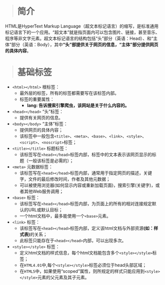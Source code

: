 ># 简介 #

HTML是HyperText Markup Language（超文本标记语言）的缩写，是标准通用标记语言下的一个应用。“超文本”就是指页面内可以包含图片、链接，甚至音乐、程序等非文字元素。超文本标记语言的结构包括“头”部分（英语：Head）、和“主体”部分（英语：Body），其中<strong>“头”部提供关于网页的信息，“主体”部分提供网页的具体内容</strong>。


># 基础标签 #


- `<html></html>` 根标签：
	- 最外层的标签，所有的标签都需要写在该标签内部。
	- 标签的重要属性：
		- <strong>lang: 告诉搜索引擎爬虫，该网站是关于什么内容的。</strong>
- `<head></head>` “头”标签：
	- 提供有关网页的信息。
- `<body></body>` “主体”标签： 
	- 提供网页的具体内容；
	- 该标签中一般包含`<title>`、`<meta>`、`<base>`、`<link>`、`<style>`、`<script>`、`<noscript>`标签；
- `<title></title>` 标题标签：
	- 该标签写在`<head></head>`标签内部，标签中的文本表示该网页显示的标题（一般该标签是必需的）；
- `<meta>` 元数据标签：
	- 该标签写在`<head></head>`标签内部，通常用于指定网页的描述，关键字，文件的最后修改时间，作者及其他元数据；
	- 可以被使用浏览器(如何显示内容或重新加载页面)，搜索引擎(关键字)，或者其他Web服务调用；
- `<base>` 标签：
	- 该标签写在`<head></head>`标签内部，为页面上的所有的相对连接规定默认的URL或默认目标；
	- 一个html文档中，最多能使用一个`<base>`元素。
- `<link>` 标签：
	- 该标签写在`<head></head>`标签内部，定义该html文档与外部资源<strong>(如：样式表)</strong>的关系；
	- 此标签只能存在于`<head></head>`内部，可以出现多次。
- `<style></style>` 标签：
	- 定义html文档的样式信息，每个html文档能包含多个`<style></style>`标签；
	- 在`HTML4.01`中,每个`<style></style>`标签必须位于head头部区域；
	- 在`HTML5`中，如果使用“scoped”属性，则所规定的样式只能应用到`<style></style>`元素的父元素及其子元素。<style font-color="#f40">(自己未验证成功)</font>
- `<script></script>` 标签：
	- 该标签用于定义客户端脚本，比如 JavaScript。
	- `<script>`元素既可包含脚本语句，也可以通过"src"属性指向外部脚本文件，如果使用 "src"属性，则`<script>`元素必须是空的。






># 高级标签 #

http://www.runoob.com/tags/tag-script.html
